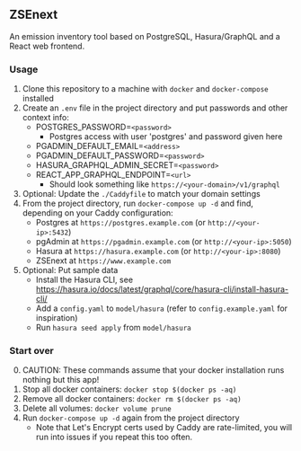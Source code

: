 ## ZSEnext
An emission inventory tool based on PostgreSQL, Hasura/GraphQL and a React web frontend.

### Usage
1. Clone this repository to a machine with `docker` and `docker-compose` installed
2. Create an `.env` file in the project directory and put passwords and other context info:
   - POSTGRES_PASSWORD=`<password>`
     - Postgres access with user 'postgres' and password given here
   - PGADMIN_DEFAULT_EMAIL=`<address>`
   - PGADMIN_DEFAULT_PASSWORD=`<password>`
   - HASURA_GRAPHQL_ADMIN_SECRET=`<password>`
   - REACT_APP_GRAPHQL_ENDPOINT=`<url>`
     - Should look something like `https://<your-domain>/v1/graphql` 
3. Optional: Update the `./Caddyfile` to match your domain settings
4. From the project directory, run `docker-compose up -d` and find, depending on your Caddy configuration:
   - Postgres at `https://postgres.example.com` (or `http://<your-ip>:5432`)
   - pgAdmin at `https://pgadmin.example.com` (or `http://<your-ip>:5050`)
   - Hasura at `https://hasura.example.com` (or `http://<your-ip>:8080`)
   - ZSEnext at `https://www.example.com`
5. Optional: Put sample data
   - Install the Hasura CLI, see https://hasura.io/docs/latest/graphql/core/hasura-cli/install-hasura-cli/
   - Add a `config.yaml` to `model/hasura` (refer to `config.example.yaml` for inspiration)
   - Run `hasura seed apply` from `model/hasura`

### Start over
0. CAUTION: These commands assume that your docker installation runs nothing but this app!
1. Stop all docker containers: `docker stop $(docker ps -aq)`
2. Remove all docker containers: `docker rm $(docker ps -aq)`
3. Delete all volumes: `docker volume prune`
4. Run `docker-compose up -d` again from the project directory
   - Note that Let's Encrypt certs used by Caddy are rate-limited, you will run into issues if you repeat this too often.

